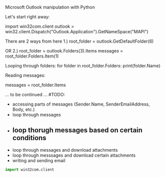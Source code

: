 Microsoft Outlook manipulation with Python

Let's start right away:

import win32com.client
outlook = win32.client.Dispatch("Outlook.Application").GetNameSpace("MAPI")

There are 2 ways from here
1.) 
root_folder = outlook.GetDefaultFolder(6)

OR
2.)
root_folder = outlook.Folders(3).Items
messages = root_folder.Folders.Item(1)


Looping through folders:
for folder in root_folder.Folders:
  print(folder.Name)
  
 Reading messages:
 
 messages = root_folder.Items
 
 
 ... to be continued ... 
 #TODO:
 - accessing parts of messages (Sender.Name, SenderEmailAddress, Body, etc.)  
 - loop through messages
 - loop thorugh messages based on certain conditions
    -   
 - loop through messages and download attachments
 - loop through messsages and download certain attachments
 - writing and sending email

```python
import win32com.client
```
